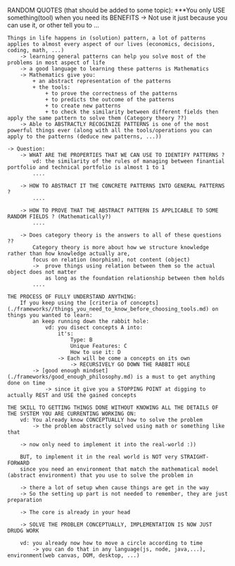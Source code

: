 RANDOM QUOTES (that should be added to some topic):
    ***You only USE something(tool) when you need its BENEFITS
        -> Not use it just because you can use it, or other tell you to ...

    Things in life happens in (solution) pattern, a lot of patterns applies to almost every aspect of our lives (economics, decisions, coding, math, ...)
        -> learning general patterns can help you solve most of the problems in most aspect of life
        -> a good language to learning these patterns is Mathematics
        -> Mathematics give you: 
            + an abstract representation of the patterns 
            + the tools:
                + to prove the correctness of the patterns 
                + to predicts the outcome of the patterns
                + to create new patterns 
                + to check the similarity between different fields then apply the same pattern to solve them (Category theory ??)
        -> Able to ABSTRACTLY RECOGINIZE PATTERNS is one of the most powerful things ever (along with all the tools/operations you can apply to the patterns (deduce new patterns, ...))

    -> Question: 
        -> WHAT ARE THE PROPERTIES THAT WE CAN USE TO IDENTIFY PATTERNS ? 
            vd: the similarity of the rules of managing between finantial portfolio and technical portfolio is almost 1 to 1 
            ....

        -> HOW TO ABSTRACT IT THE CONCRETE PATTERNS INTO GENERAL PATTERNS ? 
            ....

        -> HOW TO PROVE THAT THE ABSTRACT PATTERN IS APPLICABLE TO SOME RANDOM FIELDS ? (Mathematically?)
            ....

        -> Does category theory is the answers to all of these questions ?? 
            Category theory is more about how we structure knowledge rather than how knowledge actually are,
            focus on relation (morphism), not content (object)  
            ->  prove things using relation between them so the actual object does not matter 
                as long as the foundation relationship between them holds  
            ....

    THE PROCESS OF FULLY UNDERSTAND ANYTHING:
        If you keep using the [criteria of concepts](./frameworks//things_you_need_to_know_before_choosing_tools.md) on things you wanted to learn:
            an keep running down the rabbit hole: 
                vd: you disect concepts A into: 
                    it's:
                        Type: B
                        Unique Features: C
                        How to use it: D 
                    -> Each will be come a concepts on its own 
                        -> RECURSIVELY GO DOWN THE RABBIT HOLE 
            -> [good enough mindset](./frameworks/good_enough_philosophy.md) is a must to get anything done on time
                -> since it give you a STOPPING POINT at digging to actually REST and USE the gained concepts 

    THE SKILL TO GETTING THINGS DONE WITHOUT KNOWING ALL THE DETAILS OF THE SYSTEM YOU ARE CURRENTING WORKING ON:
        vd: You already know CONCEPTUALLY how to solve the problem 
            -> the problem abstractly solved using math or something like that 

        -> now only need to implement it into the real-world :)) 

        BUT, to implement it in the real world is NOT very STRAIGHT-FORWARD 
        since you need an environment that match the mathematical model (abstract environment) that you use to solve the problem in 

        -> there a lot of setup when cause things are get in the way 
        -> So the setting up part is not needed to remember, they are just preparation

        -> The core is already in your head 

        -> SOLVE THE PROBLEM CONCEPTUALLY, IMPLEMENTATION IS NOW JUST DRUDG WORK

        vd: you already now how to move a circle according to time
            -> you can do that in any language(js, node, java,...), environment(web canvas, DOM, desktop, ...)